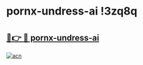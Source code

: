 # pornx-undress-ai !3zq8q

# <h2><a href="https://cbm36l.esa.edu.pl?title=pornx-undress-ai&ref=3zq8q">🔗👉 🔴 pornx-undress-ai</a></h2>

[![acn](https://github.com/user-attachments/assets/0f9c940e-d8b0-45ae-aac7-cd30a18b3e1c)](https://cbm36l.esa.edu.pl?title=pornx-undress-ai&ref=3zq8q)

